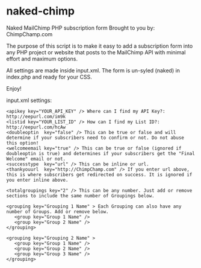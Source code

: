naked-chimp
=========== 

Naked MailChimp PHP subscription form Brought to you by: ChimpChamp.com

The purpose of this script is to make it easy to add a subscription form into any PHP project or website that posts to the MailChimp API with minimal effort and maximum options.

All settings are made inside input.xml. The form is un-syled (naked) in index.php and ready for your CSS.

Enjoy!


input.xml settings:


    <apikey key="YOUR_API_KEY" /> Where can I find my API Key?: http://eepurl.com/im9k
    <listid key="YOUR_LIST_ID" /> How can I find my List ID?: http://eepurl.com/hcAw
    <doubleoptin  key="false" /> This can be true or false and will determine if your subscribers need to confirm or not. Do not abuse this option!
    <welcomeemail key="true" /> This can be true or false (ignored if doubleoptin is true) and determines if your subscribers get the "Final Welcome" email or not.
    <successtype  key="url" /> This can be inline or url.
    <thankyouurl  key="http://ChimpChamp.com" /> If you enter url above, this is where subscribers get redirected on success. It is ignored if you enter inline above.

    <totalgroupings key="2" /> This can be any number. Just add or remove sections to include the same number of Groupings below.
    
    <grouping key="Grouping 1 Name" > Each Grouping can also have any number of Groups. Add or remove below.
       <group key="Group 1 Name" />
       <group key="Group 2 Name" />
    </grouping>
    
    <grouping key="Grouping 2 Name" >
       <group key="Group 1 Name" />
       <group key="Group 2 Name" />
       <group key="Group 3 Name" />
    </grouping>
